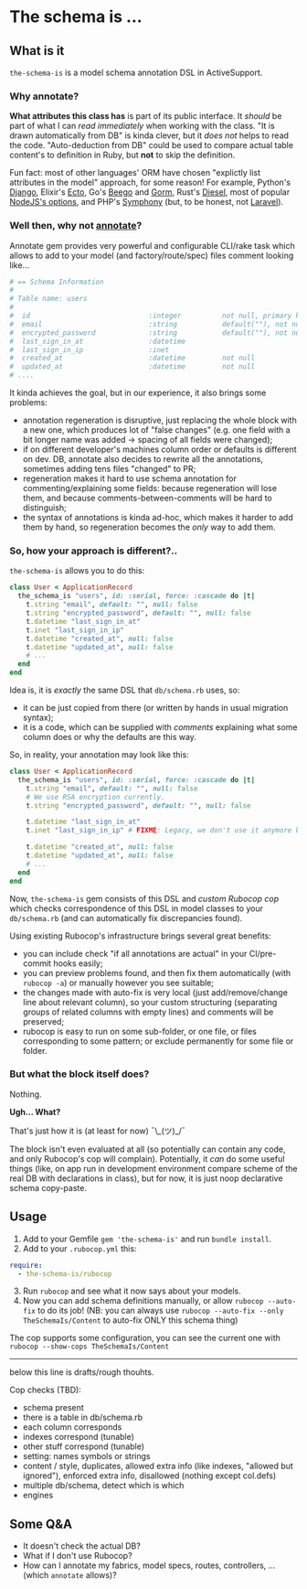 # The schema is ...

## What is it

`the-schema-is` is a model schema annotation DSL in ActiveSupport.

### Why annotate?

**What attributes this class has** is part of its public interface. It _should_ be part of what I can _read immediately_ when working with the class. "It is drawn automatically from DB" is kinda clever, but it _does not_ helps to read the code. "Auto-deduction from DB" could be used to compare actual table content's to definition in Ruby, but **not** to skip the definition.

Fun fact: most of other languages' ORM have chosen "explictly list attributes in the model" approach, for some reason! For example, Python's [Django](https://docs.djangoproject.com/en/3.0/topics/db/models/#quick-example), Elixir's [Ecto](https://hexdocs.pm/phoenix/ecto.html#the-schema), Go's [Beego](https://beego.me/docs/mvc/model/overview.md#quickstart) and [Gorm](https://gorm.io/docs/#Quick-Start), Rust's [Diesel](https://github.com/diesel-rs/diesel/blob/v1.3.0/examples/postgres/getting_started_step_1/src/models.rs), most of popular [NodeJS's options](https://www.codediesel.com/javascript/nodejs-mysql-orms/), and PHP's [Symphony](https://symfony.com/doc/current/doctrine.html#creating-an-entity-class) (but, to be honest, not [Laravel](https://laravel.com/docs/6.x/eloquent#eloquent-model-conventions)).

### Well then, why not [annotate](https://github.com/ctran/annotate_models)?

Annotate gem provides very powerful and configurable CLI/rake task which allows to add to your model (and factory/route/spec) files comment looking like...

```ruby
# == Schema Information
#
# Table name: users
#
#  id                             :integer          not null, primary key
#  email                          :string           default(""), not null
#  encrypted_password             :string           default(""), not null
#  last_sign_in_at                :datetime
#  last_sign_in_ip                :inet
#  created_at                     :datetime         not null
#  updated_at                     :datetime         not null
# ....
```

It kinda achieves the goal, but in our experience, it also brings some problems:

* annotation regeneration is disruptive, just replacing the whole block with a new one, which produces lot of "false changes" (e.g. one field with a bit longer name was added → spacing of all fields were changed);
* if on different developer's machines column order or defaults is different on dev. DB, annotate also decides to rewrite all the annotations, sometimes adding tens files "changed" to PR;
* regeneration makes it hard to use schema annotation for commenting/explaining some fields: because regeneration will lose them, and because comments-between-comments will be hard to distinguish;
* the syntax of annotations is kinda ad-hoc, which makes it harder to add them by hand, so regeneration becomes the _only_ way to add them.

### So, how your approach is different?..

`the-schema-is` allows you to do this:

```ruby
class User < ApplicationRecord
  the_schema_is "users", id: :serial, force: :cascade do |t|
    t.string "email", default: "", null: false
    t.string "encrypted_password", default: "", null: false
    t.datetime "last_sign_in_at"
    t.inet "last_sign_in_ip"
    t.datetime "created_at", null: false
    t.datetime "updated_at", null: false
    # ...
  end
end
```

Idea is, it is _exactly_ the same DSL that `db/schema.rb` uses, so:

* it can be just copied from there (or written by hands in usual migration syntax);
* it is a code, which can be supplied with _comments_ explaining what some column does or why the defaults are this way.

So, in reality, your annotation may look like this:

```ruby
class User < ApplicationRecord
  the_schema_is "users", id: :serial, force: :cascade do |t|
    t.string "email", default: "", null: false
    # We use RSA encryption currently.
    t.string "encrypted_password", default: "", null: false

    t.datetime "last_sign_in_at"
    t.inet "last_sign_in_ip" # FIXME: Legacy, we don't use it anymore because GDPR

    t.datetime "created_at", null: false
    t.datetime "updated_at", null: false
    # ...
  end
end
```

Now, `the-schema-is` gem consists of this DSL and _custom Rubocop cop_ which checks correspondence of this DSL in model classes to your `db/schema.rb` (and can automatically fix discrepancies found).

Using existing Rubocop's infrastructure brings several great benefits:

* you can include check "if all annotations are actual" in your CI/pre-commit hooks easily;
* you can preview problems found, and then fix them automatically (with `rubocop -a`) or manually however you see suitable;
* the changes made with auto-fix is very local (just add/remove/change line about relevant column), so your custom structuring (separating groups of related columns with empty lines) and comments will be preserved;
* rubocop is easy to run on some sub-folder, or one file, or files corresponding to some pattern; or exclude permanently for some file or folder.

### But what the block itself does?

Nothing.

**Ugh... What?**

That's just how it is (at least for now) ¯\\\_(ツ)\_/¯

The block isn't even evaluated at all (so potentially can contain any code, and only Rubocop's cop will complain). Potentially, it _can_ do some useful things (like, on app run in development environment compare scheme of the real DB with declarations in class), but for now, it is just noop declarative schema copy-paste.

## Usage

1. Add to your Gemfile `gem 'the-schema-is'` and run `bundle install`.
2. Add to your `.rubocop.yml` this:
  ```yaml
  require:
    - the-schema-is/rubocop
  ```
3. Run `rubocop` and see what it now says about your models.
4. Now you can add schema definitions manually, or allow `rubocop --auto-fix` to do its job! (NB: you can always use `rubocop --auto-fix --only TheSchemaIs/Content` to auto-fix ONLY this schema thing)

The cop supports some configuration, you can see the current one with `rubocop --show-cops TheSchemaIs/Content`

-----
below this line is drafts/rough thouhts.

Cop checks (TBD):
* schema present
* there is a table in db/schema.rb
* each column corresponds
* indexes correspond (tunable)
* other stuff correspond (tunable)
* setting: names symbols or strings
* content / style, duplicates, allowed extra info (like indexes, "allowed but ignored"), enforced extra info, disallowed (nothing except col.defs)
* multiple db/schema, detect which is which
* engines

## Some Q&A

* It doesn't check the actual DB?
* What if I don't use Rubocop?
* How can I annotate my fabrics, model specs, routes, controllers, ... (which `annotate` allows)?
